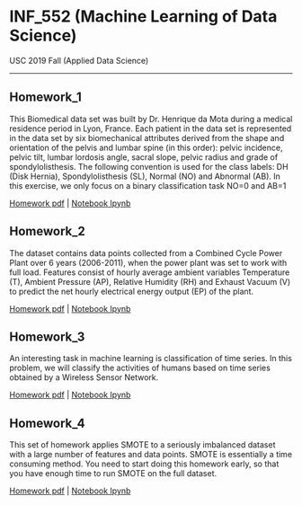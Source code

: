 # INF_552 (Machine Learning of Data Science)
USC 2019 Fall   (Applied Data Science)

---
## Homework_1
This Biomedical data set was built by Dr. Henrique da Mota during a medical residence
period in Lyon, France. Each patient in the data set is represented in the data set
by six biomechanical attributes derived from the shape and orientation of the pelvis
and lumbar spine (in this order): pelvic incidence, pelvic tilt, lumbar lordosis angle,
sacral slope, pelvic radius and grade of spondylolisthesis. The following convention is
used for the class labels: DH (Disk Hernia), Spondylolisthesis (SL), Normal (NO) and
Abnormal (AB). In this exercise, we only focus on a binary classification task NO=0
and AB=1

[Homework pdf](https://github.com/AaronYang2333/INF_552/files/3667960/Homework1-inf552.pdf)  | [Notebook Ipynb](./aw_hw_1/Aaron_homework_1.ipynb)

## Homework_2
The dataset contains data points collected from a Combined Cycle Power Plant over
6 years (2006-2011), when the power plant was set to work with full load. Features
consist of hourly average ambient variables Temperature (T), Ambient Pressure (AP),
Relative Humidity (RH) and Exhaust Vacuum (V) to predict the net hourly electrical
energy output (EP) of the plant.

[Homework pdf](https://github.com/AaronYang2333/INF_552/files/3667962/Homework2-inf552.pdf)
 | [Notebook Ipynb](./aw_hw_2/Aaron_homework_2.ipynb)

## Homework_3
An interesting task in machine learning is classification of time series. In this problem,
we will classify the activities of humans based on time series obtained by a Wireless
Sensor Network.

[Homework pdf](https://github.com/AaronYang2333/INF_552/files/3667959/Homework3-inf552.pdf)  | [Notebook Ipynb](./aw_hw_3/Aaron_homework_3.ipynb)


## Homework_4
This set of homework applies SMOTE to a seriously imbalanced dataset
with a large number of features and data points. SMOTE is essentially a time consuming
method. You need to start doing this homework early, so that you have enough time to run
SMOTE on the full dataset.

[Homework pdf](https://github.com/AaronYang2333/INF_552/files/3667963/Homework4-inf552.pdf)  | [Notebook Ipynb](./aw_hw_3/Aaron_homework_3.ipynb)




